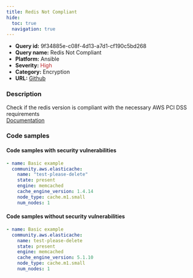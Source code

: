 ```yaml
---
title: Redis Not Compliant
hide:
  toc: true
  navigation: true
---
```


<style>
  .highlight .hll {
    background-color: #ff171742;
  }
  .md-content {
    max-width: 1100px;
    margin: 0 auto;
  }
</style>

-   **Query id:** 9f34885e-c08f-4d13-a7d1-cf190c5bd268
-   **Query name:** Redis Not Compliant
-   **Platform:** Ansible
-   **Severity:** <span style="color:#bb2124">High</span>
-   **Category:** Encryption
-   **URL:** [Github](https://github.com/Checkmarx/kics/tree/master/assets/queries/ansible/aws/redis_not_compliant)

### Description
Check if the redis version is compliant with the necessary AWS PCI DSS requirements<br>
[Documentation](https://docs.ansible.com/ansible/latest/collections/community/aws/elasticache_module.html#parameter-cache_engine_version)

### Code samples
#### Code samples with security vulnerabilities
```yaml title="Positive test num. 1 - yaml file" hl_lines="6"
- name: Basic example
  community.aws.elasticache:
    name: "test-please-delete"
    state: present
    engine: memcached
    cache_engine_version: 1.4.14
    node_type: cache.m1.small
    num_nodes: 1

```


#### Code samples without security vulnerabilities
```yaml title="Negative test num. 1 - yaml file"
- name: Basic example
  community.aws.elasticache:
    name: test-please-delete
    state: present
    engine: memcached
    cache_engine_version: 5.1.10
    node_type: cache.m1.small
    num_nodes: 1

```
